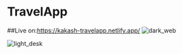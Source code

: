 # TravelApp
##Live on:https://kakash-travelapp.netlify.app/
![dark_web](https://user-images.githubusercontent.com/78377017/136221827-8504cb2f-7275-493c-90a0-8666ed4e91d6.png)

![light_desk](https://user-images.githubusercontent.com/78377017/136222019-8e59eefb-c7ff-48df-ba16-e8cba40f9859.png)
